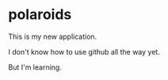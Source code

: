 polaroids
=========

This is my new application.

I don't know how to use github all the way yet.

But I'm learning.
